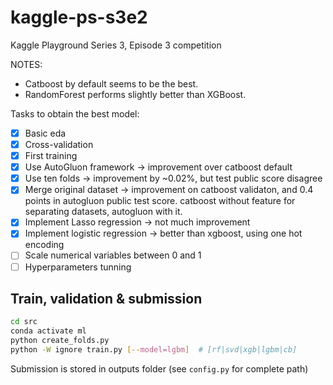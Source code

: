 # kaggle-ps-s3e2

Kaggle Playground Series 3, Episode 3 competition

NOTES:

* Catboost by default seems to be the best.
* RandomForest performs slightly better than XGBoost.

Tasks to obtain the best model:

* [x] Basic eda
* [x] Cross-validation
* [x] First training
* [x] Use AutoGluon framework -> improvement over catboost default
* [x] Use ten folds -> improvement by ~0.02%, but test public score disagree
* [x] Merge original dataset -> improvement on catboost validaton, and 0.4 points in autogluon public test score. catboost without feature for separating datasets, autogluon with it.
* [x] Implement Lasso regression -> not much improvement
* [x] Implement logistic regression -> better than xgboost, using one hot encoding
* [ ] Scale numerical variables between 0 and 1
* [ ] Hyperparameters tunning

## Train, validation & submission

```bash
cd src
conda activate ml
python create_folds.py
python -W ignore train.py [--model=lgbm]  # [rf|svd|xgb|lgbm|cb]
```

Submission is stored in outputs folder (see `config.py` for complete path)

